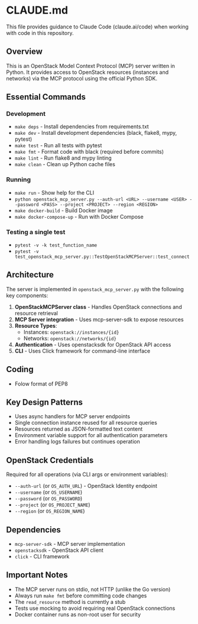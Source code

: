 # CLAUDE.md

This file provides guidance to Claude Code (claude.ai/code) when working with code in this repository.

## Overview

This is an OpenStack Model Context Protocol (MCP) server written in Python. It provides access to OpenStack resources (instances and networks) via the MCP protocol using the official Python SDK.

## Essential Commands

### Development
- `make deps` - Install dependencies from requirements.txt
- `make dev` - Install development dependencies (black, flake8, mypy, pytest)
- `make test` - Run all tests with pytest
- `make fmt` - Format code with black (required before commits)
- `make lint` - Run flake8 and mypy linting
- `make clean` - Clean up Python cache files

### Running
- `make run` - Show help for the CLI
- `python openstack_mcp_server.py --auth-url <URL> --username <USER> --password <PASS> --project <PROJECT> --region <REGION>`
- `make docker-build` - Build Docker image
- `make docker-compose-up` - Run with Docker Compose

### Testing a single test
- `pytest -v -k test_function_name`
- `pytest -v test_openstack_mcp_server.py::TestOpenStackMCPServer::test_connect`

## Architecture

The server is implemented in `openstack_mcp_server.py` with the following key components:

1. **OpenStackMCPServer class** - Handles OpenStack connections and resource retrieval
2. **MCP Server integration** - Uses mcp-server-sdk to expose resources
3. **Resource Types**:
   - Instances: `openstack://instances/{id}`
   - Networks: `openstack://networks/{id}`
4. **Authentication** - Uses openstacksdk for OpenStack API access
5. **CLI** - Uses Click framework for command-line interface

## Coding

- Folow format of PEP8

## Key Design Patterns

- Uses async handlers for MCP server endpoints
- Single connection instance reused for all resource queries
- Resources returned as JSON-formatted text content
- Environment variable support for all authentication parameters
- Error handling logs failures but continues operation

## OpenStack Credentials

Required for all operations (via CLI args or environment variables):
- `--auth-url` (or `OS_AUTH_URL`) - OpenStack Identity endpoint
- `--username` (or `OS_USERNAME`)
- `--password` (or `OS_PASSWORD`)
- `--project` (or `OS_PROJECT_NAME`)
- `--region` (or `OS_REGION_NAME`)

## Dependencies

- `mcp-server-sdk` - MCP server implementation
- `openstacksdk` - OpenStack API client
- `click` - CLI framework

## Important Notes

- The MCP server runs on stdio, not HTTP (unlike the Go version)
- Always run `make fmt` before committing code changes
- The `read_resource` method is currently a stub
- Tests use mocking to avoid requiring real OpenStack connections
- Docker container runs as non-root user for security
